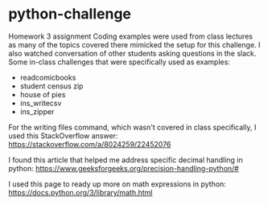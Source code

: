 # python-challenge
Homework 3 assignment
Coding examples were used from class lectures as many of the topics covered there mimicked the setup for this challenge. I also watched conversation of other students asking questions in the slack. Some in-class challenges that were specifically used as examples:
- readcomicbooks
- student census zip
- house of pies
- ins_writecsv
- ins_zipper

For the writing files command, which wasn't covered in class specifically, I used this StackOverflow answer:
https://stackoverflow.com/a/8024259/22452076

I found this article that helped me address specific decimal handling in python:
https://www.geeksforgeeks.org/precision-handling-python/#

I used this page to ready up more on math expressions in python:
https://docs.python.org/3/library/math.html



